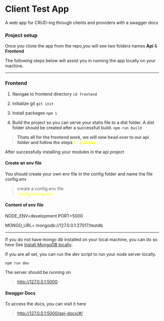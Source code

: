 # Client Test App

A web app for CRUD-ing through clients and providers with a swagger docs

### Project setup

Once you clone the app from the repo,you will see two folders names **Api** & **Frontend**

The following steps below will assist you in running the app locally on your machine.

---

### Frontend

1. Navigae to frontend directory
 ```cd frontend```

2. Initialize git
   ```git init```

3. Install packages
  ```npm i```

4. Build the project so you can serve your statis file to a dist folder. A dist folder should be created after a successfull build.
   ```npm run build```

> **Thats all for the frontend work, we will now head over to our api folder and follow the steps <span style="color: yellow">  1 - 3 above <span>**

After successfully installing your modules in the api project

#### Create an env file

You should create your own env file in the config folder and name the file config.env

> create a config.env file  <br> <span style="color: yellow"> config/config.env <span>

#### Content of env file

NODE_ENV=development
PORT=5000

MONGO_URL= mongodb://127.0.0.1:27017/testdb

---

If you do not have mongo db installed on your local machine, you can do so here See [Install MongoDB locally](https://www.mongodb.com/docs/guides/server/install/).

If you are all set, you can run the dev script to run your node server locally.

```npm run dev```

The server should be running on

> <http://127.0.0.1:5000>

#### Swagger Docs

To access the docs, you can visit it here

> <http://127.0.0.1:5000/api-docs/#/>
